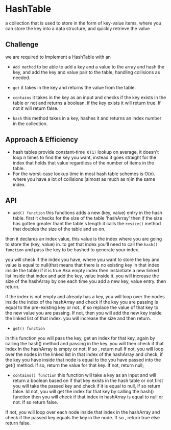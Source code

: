 
# HashTable 
a collection that is used to store in the form of key-value items, where you can store the key into a data structure, and quickly retrieve the value

## Challenge

we are required to Implement a HashTable with an 


- `Add method` to be able to add a key and a value to the array and  hash the key, and add the key and value pair to the table, handling collisions as needed.

- `get` it takes in the key and returns the value from the table.

- `contains` it takes in the key as an input and checks if the key exists in the table or not and returns a boolean. if the key exists it will return true. 
If not it will return false. 

- `hash` this method takes in a key,  hashes it and returns an index number in the collection.


## Approach & Efficiency
 - hash tables provide constant-time` O(1)` lookup on average, it doesn't loop n times to find the key you want, instead it goes straight for the index that holds that value regardless of the number of items in the table.
  - For the worst-case lookup time in most hash table schemes is O(n). where you have a lot of collisions (almost as much as n)in the same index. 

## API

- `add() function` this functions adds a new (key, value) entry in the hash table. 
first it checks for the size of the table 'hashArray' then if the size has gotten greater thant the table's length it calls the `resize()` method that doubles the size of the table and so on. 

then it declares an index value, this value is the index where you are going to store the (key, value) in. to get that index you'll need to call the `hash() function` and pass the key to be hashed to generate your index. 

you will check if the index you have, where you want to store the key and value is equal to null(that means that there is no existing key in that index inside the table) if it is true Aka empty index then instantiate a new linked list inside that index and add the key, value inside it. 
you will increase the size of the hashArray by one each time you add a new key, value entry. then return. 

if the index is not empty and already has a key, you will loop over the nodes inside the index of the hashArray and check if the key you are passing is equal to the pre-existing key or not., if so replace the value of that key to the new value you are passing. 
If not, then you will add the new key inside the linked list of that index. 
you will increase the size and then return. 


- `get() function`

in  this function you will pass the key, 
get an index for that key, again by calling the hash() method and passing in the key. 
you will then check if that index in the hashArray is empty or not. 
If so , return null
If not, you will loop over the nodes in the linked list in that index of the  hashArray and check, if the key you have inside that node is equal to the you have passed into the get() method. 
If so, return the value for that key. 
If not, return null; 


- `contains() function`
this function will take a key as an input and will return a boolean based on if that key exists in the hash table or not 
 first you will take the passed key and check if it is equal to null, if so return false. 
Id not, you will get the index for that key by calling the hash() function 
then you will check if that index in hashArray is equal to null or not. If so return false. 

If not, you will loop over each node inside that index in the hashArray and check if the passed key equals the key in the node. If so , return true else return false. 




